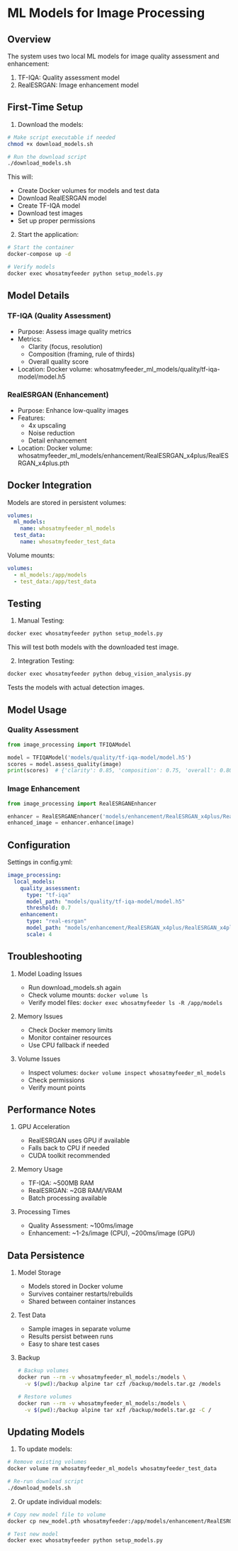 # ML Models for Image Processing

## Overview
The system uses two local ML models for image quality assessment and enhancement:
1. TF-IQA: Quality assessment model
2. RealESRGAN: Image enhancement model

## First-Time Setup

1. Download the models:
```bash
# Make script executable if needed
chmod +x download_models.sh

# Run the download script
./download_models.sh
```

This will:
- Create Docker volumes for models and test data
- Download RealESRGAN model
- Create TF-IQA model
- Download test images
- Set up proper permissions

2. Start the application:
```bash
# Start the container
docker-compose up -d

# Verify models
docker exec whosatmyfeeder python setup_models.py
```

## Model Details

### TF-IQA (Quality Assessment)
- Purpose: Assess image quality metrics
- Metrics:
  * Clarity (focus, resolution)
  * Composition (framing, rule of thirds)
  * Overall quality score
- Location: Docker volume: whosatmyfeeder_ml_models/quality/tf-iqa-model/model.h5

### RealESRGAN (Enhancement)
- Purpose: Enhance low-quality images
- Features:
  * 4x upscaling
  * Noise reduction
  * Detail enhancement
- Location: Docker volume: whosatmyfeeder_ml_models/enhancement/RealESRGAN_x4plus/RealESRGAN_x4plus.pth

## Docker Integration

Models are stored in persistent volumes:
```yaml
volumes:
  ml_models:
    name: whosatmyfeeder_ml_models
  test_data:
    name: whosatmyfeeder_test_data
```

Volume mounts:
```yaml
volumes:
  - ml_models:/app/models
  - test_data:/app/test_data
```

## Testing

1. Manual Testing:
```bash
docker exec whosatmyfeeder python setup_models.py
```
This will test both models with the downloaded test image.

2. Integration Testing:
```bash
docker exec whosatmyfeeder python debug_vision_analysis.py
```
Tests the models with actual detection images.

## Model Usage

### Quality Assessment
```python
from image_processing import TFIQAModel

model = TFIQAModel('models/quality/tf-iqa-model/model.h5')
scores = model.assess_quality(image)
print(scores)  # {'clarity': 0.85, 'composition': 0.75, 'overall': 0.80}
```

### Image Enhancement
```python
from image_processing import RealESRGANEnhancer

enhancer = RealESRGANEnhancer('models/enhancement/RealESRGAN_x4plus/RealESRGAN_x4plus.pth')
enhanced_image = enhancer.enhance(image)
```

## Configuration

Settings in config.yml:
```yaml
image_processing:
  local_models:
    quality_assessment:
      type: "tf-iqa"
      model_path: "models/quality/tf-iqa-model/model.h5"
      threshold: 0.7
    enhancement:
      type: "real-esrgan"
      model_path: "models/enhancement/RealESRGAN_x4plus/RealESRGAN_x4plus.pth"
      scale: 4
```

## Troubleshooting

1. Model Loading Issues
   - Run download_models.sh again
   - Check volume mounts: `docker volume ls`
   - Verify model files: `docker exec whosatmyfeeder ls -R /app/models`

2. Memory Issues
   - Check Docker memory limits
   - Monitor container resources
   - Use CPU fallback if needed

3. Volume Issues
   - Inspect volumes: `docker volume inspect whosatmyfeeder_ml_models`
   - Check permissions
   - Verify mount points

## Performance Notes

1. GPU Acceleration
   - RealESRGAN uses GPU if available
   - Falls back to CPU if needed
   - CUDA toolkit recommended

2. Memory Usage
   - TF-IQA: ~500MB RAM
   - RealESRGAN: ~2GB RAM/VRAM
   - Batch processing available

3. Processing Times
   - Quality Assessment: ~100ms/image
   - Enhancement: ~1-2s/image (CPU), ~200ms/image (GPU)

## Data Persistence

1. Model Storage
   - Models stored in Docker volume
   - Survives container restarts/rebuilds
   - Shared between container instances

2. Test Data
   - Sample images in separate volume
   - Results persist between runs
   - Easy to share test cases

3. Backup
   ```bash
   # Backup volumes
   docker run --rm -v whosatmyfeeder_ml_models:/models \
     -v $(pwd):/backup alpine tar czf /backup/models.tar.gz /models

   # Restore volumes
   docker run --rm -v whosatmyfeeder_ml_models:/models \
     -v $(pwd):/backup alpine tar xzf /backup/models.tar.gz -C /
   ```

## Updating Models

1. To update models:
```bash
# Remove existing volumes
docker volume rm whosatmyfeeder_ml_models whosatmyfeeder_test_data

# Re-run download script
./download_models.sh
```

2. Or update individual models:
```bash
# Copy new model file to volume
docker cp new_model.pth whosatmyfeeder:/app/models/enhancement/RealESRGAN_x4plus/RealESRGAN_x4plus.pth

# Test new model
docker exec whosatmyfeeder python setup_models.py
